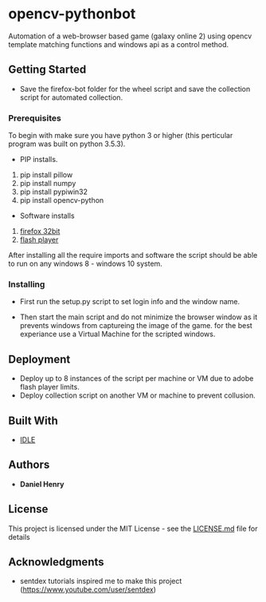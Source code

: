 # opencv-pythonbot

Automation of a web-browser based game (galaxy online 2) using opencv template matching functions and windows api as a control method.

## Getting Started

* Save the firefox-bot folder for the wheel script and save the collection script for automated collection. 

### Prerequisites

To begin with make sure you have python 3 or higher (this perticular program was built on python 3.5.3).

* PIP installs.
1. pip install pillow
2. pip install numpy
3. pip install pypiwin32
4. pip install opencv-python

* Software installs
1. [firefox 32bit](https://www.mozilla.org/en-US/firefox/new/?scene=2)
2. [flash player](https://get.adobe.com/flashplayer/)

After installing all the require imports and software the script should be able to run on any windows 8 - windows 10 system.

### Installing
* First run the setup.py script to set login info and the window name.

* Then start the main script and do not minimize the browser window as it prevents windows from captureing the image of the game.
  for the best experiance use a Virtual Machine for the scripted windows.

## Deployment

* Deploy up to 8 instances of the script per machine or VM due to adobe flash player limits.
* Deploy collection script on another VM or machine to prevent collusion.

## Built With

* [IDLE](https://en.wikipedia.org/wiki/IDLE)

## Authors

* **Daniel Henry**

## License

This project is licensed under the MIT License - see the [LICENSE.md](LICENSE.md) file for details

## Acknowledgments

* sentdex tutorials inspired me to make this project (https://www.youtube.com/user/sentdex)
